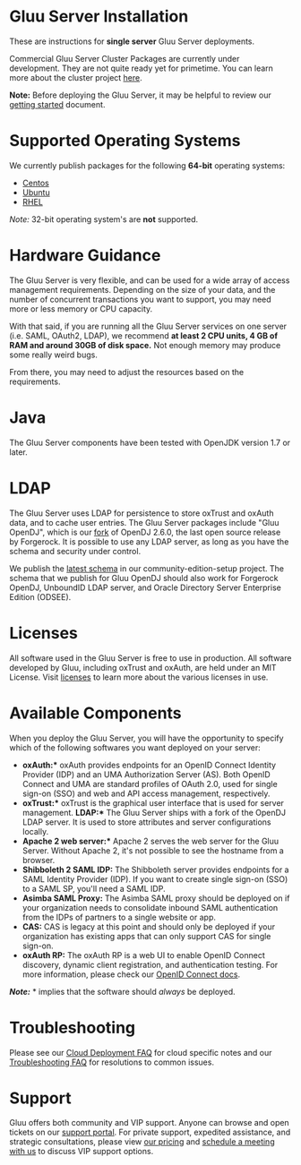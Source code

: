 # Gluu Server Installation

These are instructions for **single server** Gluu Server deployments.

Commercial Gluu Server Cluster Packages are currently under development.
They are not quite ready yet for primetime. You can learn more about the
cluster project [here](http://gluu.org/docs-cluster).

**Note:** Before deploying the Gluu Server, it may be helpful to review
our [getting started](../getting-started/index.md) document.

# Supported Operating Systems

We currently publish packages for the following **64-bit** operating systems:

- [Centos](./centos.md)
- [Ubuntu](./ubuntu.md)
- [RHEL](./rhel.md)

*Note:* 32-bit operating system's are **not** supported. 

# Hardware Guidance

The Gluu Server is very flexible, and can be used for a wide array of
access management requirements. Depending on the size of your data, and
the number of concurrent transactions you want to support, you may need
more or less memory or CPU capacity.

With that said, if you are running all the Gluu Server services on one
server (i.e. SAML, OAuth2, LDAP), we recommend **at least 2 CPU
units, 4 GB of RAM and around 30GB of disk space.** Not enough memory may
produce some really weird bugs.

From there, you may need to adjust the resources based on the
requirements.

# Java
The Gluu Server components have been tested with OpenJDK version 1.7 or
later.

# LDAP
The Gluu Server uses LDAP for persistence to store oxTrust and oxAuth
data, and to cache user entries.  The Gluu Server packages include "Gluu
OpenDJ", which is our
[fork](https://github.com/GluuFederation/gluu-opendj) of OpenDJ 2.6.0,
the last open source release by Forgerock.  It is possible to use any
LDAP server, as long as you have the schema and security under control.

We publish the [latest
schema](https://github.com/GluuFederation/community-edition-setup/tree/master/static)
in our community-edition-setup project. The schema that we publish for
Gluu OpenDJ should also work for Forgerock OpenDJ, UnboundID LDAP
server, and Oracle Directory Server Enterprise Edition (ODSEE).

# Licenses
All software used in the Gluu Server is free to use in production. All
software developed by Gluu, including oxTrust and oxAuth, are held under
an MIT License. Visit
[licenses](../../admin-guide/introduction/index.md#licenses) to learn
more about the various licenses in use.

# Available Components

When you deploy the Gluu Server, you will have the opportunity to
specify which of the following softwares you want deployed on your
server:

- __oxAuth:*__ oxAuth provides endpoints for an OpenID Connect Identity
  Provider (IDP) and an UMA Authorization Server (AS). Both OpenID
Connect and UMA are standard profiles of OAuth 2.0, used for single
sign-on (SSO) and web and API access management, respectively.
- __oxTrust:*__ oxTrust is the graphical user interface that is used for
  server management.
__LDAP:*__ The Gluu Server ships with a fork of the OpenDJ LDAP server.
It is used to store attributes and server configurations locally.
- __Apache 2 web server:*__ Apache 2 serves the web server for the Gluu
  Server. Without Apache 2, it's not possible to see the hostname from a
browser.
- **Shibboleth 2 SAML IDP:** The Shibboleth server provides endpoints
  for a SAML Identity Provider (IDP). If you want to create single
sign-on (SSO) to a SAML SP, you'll need a SAML IDP.
- **Asimba SAML Proxy:** The Asimba SAML proxy should be deployed on if
  your organization needs to consolidate inbound SAML authentication
from the IDPs of partners to a single website or app.
- **CAS:** CAS is legacy at this point and should only be deployed if
  your organization has existing apps that can only support CAS for
single sign-on.
- **oxAuth RP:** The oxAuth RP is a web UI to enable OpenID Connect
  discovery, dynamic client registration, and authentication testing.
For more information, please check our [OpenID Connect
docs](../openid-connect/index.md).

*__Note:__* * implies that the software should *always* be deployed.

# Troubleshooting
Please see our [Cloud Deployment FAQ](../../faq/cloud-faq.md) for cloud
specific notes and our [Troubleshooting
FAQ](../../faq/troubleshooting.md) for resolutions to common issues.

# Support
Gluu offers both community and VIP support. Anyone can browse and open
tickets on our [support portal](http://support.gluu.org). For private
support, expedited assistance, and strategic consultations, please view
[our pricing](http://gluu.org/pricing) and [schedule a meeting with
us](http://gluu.org/booking) to discuss VIP support options.

